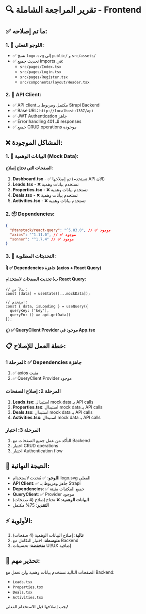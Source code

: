 # 🔍 تقرير المراجعة الشاملة - Frontend

## ✅ **ما تم إصلاحه:**

### 1. 🎨 **اللوجو الفعلي:**
- ✅ نسخ `logo.svg` إلى `public/` و `src/assets/`
- ✅ تحديث جميع imports في:
  - `src/pages/Index.tsx`
  - `src/pages/Login.tsx` 
  - `src/pages/Register.tsx`
  - `src/components/layout/Header.tsx`

### 2. 🔗 **API Client:**
- ✅ API client مكتمل ومربوط بـ Strapi Backend
- ✅ Base URL: `http://localhost:1337/api`
- ✅ JWT Authentication جاهز
- ✅ Error handling للـ 401 responses
- ✅ جميع CRUD operations موجودة

## ❌ **المشاكل الموجودة:**

### 1. 🚨 **البيانات الوهمية (Mock Data):**

#### الصفحات التي تحتاج إصلاح:
1. **Dashboard.tsx** - ✅ تم إصلاحها (تستخدم API الآن)
2. **Leads.tsx** - ❌ تستخدم بيانات وهمية
3. **Properties.tsx** - ❌ تستخدم بيانات وهمية  
4. **Deals.tsx** - ❌ تستخدم بيانات وهمية
5. **Activities.tsx** - ❌ تستخدم بيانات وهمية

### 2. 📦 **Dependencies:**
```json
{
  "@tanstack/react-query": "^5.83.0", // ✅ موجود
  "axios": "^1.11.0", // ✅ موجود
  "sonner": "^1.7.4" // ✅ موجود
}
```

### 3. 🔧 **التحديثات المطلوبة:**

#### أ) ✅ Dependencies جاهزة (axios + React Query)

#### ب) تحديث الصفحات لاستخدام React Query:
```tsx
// بدلاً من:
const [data] = useState([...mockData]);

// استخدم:
const { data, isLoading } = useQuery({
  queryKey: ['key'],
  queryFn: () => api.getData()
});
```

#### ج) ✅ QueryClient Provider موجود في App.tsx

## 📋 **خطة العمل للإصلاح:**

### المرحلة 1: ✅ Dependencies جاهزة
1. ✅ axios مثبت
2. ✅ QueryClient Provider موجود

### المرحلة 2: إصلاح الصفحات
1. **Leads.tsx**: استبدال mock data بـ API calls
2. **Properties.tsx**: استبدال mock data بـ API calls  
3. **Deals.tsx**: استبدال mock data بـ API calls
4. **Activities.tsx**: استبدال mock data بـ API calls

### المرحلة 3: اختبار
1. التأكد من عمل جميع الصفحات مع Backend
2. اختبار CRUD operations
3. اختبار Authentication flow

## 🎯 **النتيجة النهائية:**
- **اللوجو**: ✅ مُحدث لاستخدام logo.svg الفعلي
- **API Client**: ✅ جاهز ومربوط بـ Strapi
- **Dependencies**: ✅ جميع المكتبات مثبتة
- **QueryClient**: ✅ Provider موجود
- **البيانات الوهمية**: ❌ تحتاج إصلاح (4 صفحات)
- **التقدير**: 75% مكتمل

## ⚡ **الأولوية:**
1. **عالية**: إصلاح البيانات الوهمية (4 صفحات)
2. **متوسطة**: اختبار التكامل مع Backend
3. **منخفضة**: تحسينات UI/UX إضافية

## 🚨 **تحذير مهم:**
الصفحات التالية تستخدم بيانات وهمية ولن تعمل مع Backend:
- `Leads.tsx`
- `Properties.tsx` 
- `Deals.tsx`
- `Activities.tsx`

يجب إصلاحها قبل الاستخدام الفعلي! 